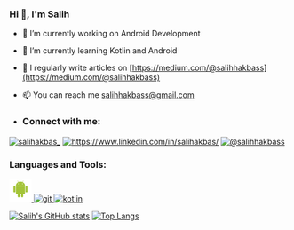 ### Hi 👋, I'm Salih 



- 🔭 I’m currently working on Android Development
- 🌱 I’m currently learning Kotlin and Android
- 💬 I regularly write articles on [https://medium.com/@salihhakbass](https://medium.com/@salihhakbass)
- 📫 You can reach me  [salihhakbass@gmail.com](salihhakbass@gmail.com)

- <h3 align="left">Connect with me:</h3>
<p align="left">
<a href="https://twitter.com/salihakbas_" target="blank"><img align="center" src="https://raw.githubusercontent.com/rahuldkjain/github-profile-readme-generator/master/src/images/icons/Social/twitter.svg" alt="salihakbas_" height="30" width="40" /></a>
<a href="https://www.linkedin.com/in/salihakbas/" target="blank"><img align="center" src="https://raw.githubusercontent.com/rahuldkjain/github-profile-readme-generator/master/src/images/icons/Social/linked-in-alt.svg" alt="https://www.linkedin.com/in/salihakbas/" height="30" width="40" /></a>
<a href="https://medium.com/@salihhakbass" target="blank"><img align="center" src="https://raw.githubusercontent.com/rahuldkjain/github-profile-readme-generator/master/src/images/icons/Social/medium.svg" alt="@salihhakbass" height="30" width="40" /></a>

<h3 align="left">Languages and Tools:</h3>
<p align="left"> <a href="https://developer.android.com" target="_blank" rel="noreferrer"> <img src="https://raw.githubusercontent.com/devicons/devicon/master/icons/android/android-original-wordmark.svg" alt="android" width="40" height="40"/> </a> <a href="https://git-scm.com/" target="_blank" rel="noreferrer"> <img src="https://www.vectorlogo.zone/logos/git-scm/git-scm-icon.svg" alt="git" width="40" height="40"/> </a> <a href="https://kotlinlang.org" target="_blank" rel="noreferrer"> <img src="https://www.vectorlogo.zone/logos/kotlinlang/kotlinlang-icon.svg" alt="kotlin" width="40" height="40"/> </a> </p>

[![Salih's GitHub stats](https://github-readme-stats.vercel.app/api?username=salihakbass)](https://github.com/salihakbass/github-readme-stats) [![Top Langs](https://github-readme-stats.vercel.app/api/top-langs/?username=salihakbass)](https://github.com/salihakbass/github-readme-stats)









